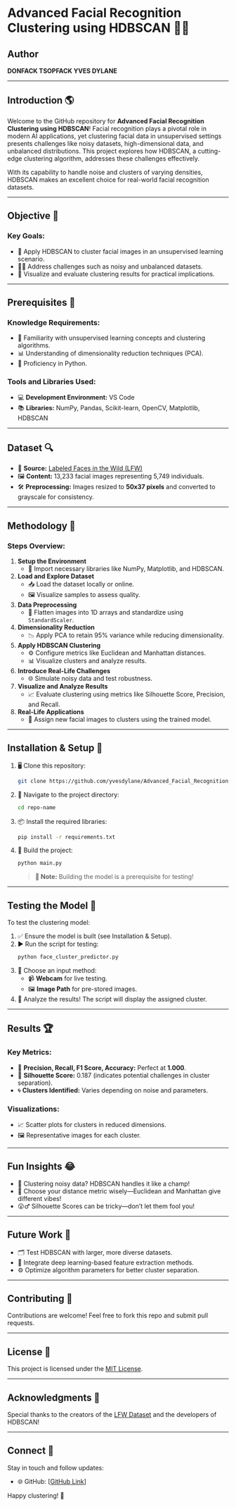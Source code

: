 # Advanced Facial Recognition Clustering using HDBSCAN 🙌🏼

## Author
**DONFACK TSOPFACK YVES DYLANE**

---

## Introduction 🌎
Welcome to the GitHub repository for **Advanced Facial Recognition Clustering using HDBSCAN**!
Facial recognition plays a pivotal role in modern AI applications, yet clustering facial data in unsupervised settings presents challenges like noisy datasets, high-dimensional data, and unbalanced distributions. This project explores how HDBSCAN, a cutting-edge clustering algorithm, addresses these challenges effectively.

With its capability to handle noise and clusters of varying densities, HDBSCAN makes an excellent choice for real-world facial recognition datasets.

---

## Objective 🎯
### Key Goals:
- 🔎 Apply HDBSCAN to cluster facial images in an unsupervised learning scenario.
- 🏃️‍♂️ Address challenges such as noisy and unbalanced datasets.
- 🔬 Visualize and evaluate clustering results for practical implications.

---

## Prerequisites 🔧
### Knowledge Requirements:
- 🧠 Familiarity with unsupervised learning concepts and clustering algorithms.
- 📊 Understanding of dimensionality reduction techniques (PCA).
- 🐍 Proficiency in Python.

### Tools and Libraries Used:
- 💻 **Development Environment:** VS Code
- 📚 **Libraries:** NumPy, Pandas, Scikit-learn, OpenCV, Matplotlib, HDBSCAN

---

## Dataset 🔍
- 📂 **Source:** [Labeled Faces in the Wild (LFW)](http://vis-www.cs.umass.edu/lfw/)
- 🖼️ **Content:** 13,233 facial images representing 5,749 individuals.
- 🛠️ **Preprocessing:** Images resized to **50x37 pixels** and converted to grayscale for consistency.

---

## Methodology 🔬
### Steps Overview:
1. **Setup the Environment**
   - 🔌 Import necessary libraries like NumPy, Matplotlib, and HDBSCAN.
2. **Load and Explore Dataset**
   - 📥 Load the dataset locally or online.
   - 🖼️ Visualize samples to assess quality.
3. **Data Preprocessing**
   - 📏 Flatten images into 1D arrays and standardize using `StandardScaler`.
4. **Dimensionality Reduction**
   - 📉 Apply PCA to retain 95% variance while reducing dimensionality.
5. **Apply HDBSCAN Clustering**
   - ⚙️ Configure metrics like Euclidean and Manhattan distances.
   - 📊 Visualize clusters and analyze results.
6. **Introduce Real-Life Challenges**
   - 🌐 Simulate noisy data and test robustness.
7. **Visualize and Analyze Results**
   - 📈 Evaluate clustering using metrics like Silhouette Score, Precision, and Recall.
8. **Real-Life Applications**
   - 🧩 Assign new facial images to clusters using the trained model.

---

## Installation & Setup 🚀
1. 🖥️ Clone this repository:
   ```bash
   git clone https://github.com/yvesdylane/Advanced_Facial_Recognition_with_HDBSCAN
   ```
2. 📂 Navigate to the project directory:
   ```bash
   cd repo-name
   ```
3. 📦 Install the required libraries:
   ```bash
   pip install -r requirements.txt
   ```
4. 🔨 Build the project:
   ```bash
   python main.py
   ```
   > **🚫 Note:** Building the model is a prerequisite for testing!

---

## Testing the Model 🔢
To test the clustering model:
1. ✅ Ensure the model is built (see Installation & Setup).
2. ▶️ Run the script for testing:
   ```bash
   python face_cluster_predictor.py
   ```
3. 🎥 Choose an input method:
   - 📹 **Webcam** for live testing.
   - 🖼️ **Image Path** for pre-stored images.
4. 🧐 Analyze the results! The script will display the assigned cluster.

---

## Results 🏆
### Key Metrics:
- 🏅 **Precision, Recall, F1 Score, Accuracy:** Perfect at **1.000**.
- 📏 **Silhouette Score:** 0.187 (indicates potential challenges in cluster separation).
- 🌀 **Clusters Identified:** Varies depending on noise and parameters.

### Visualizations:
- 📈 Scatter plots for clusters in reduced dimensions.
- 🖼️ Representative images for each cluster.

---

## Fun Insights 😂
- 💨 Clustering noisy data? HDBSCAN handles it like a champ!
- 🔨 Choose your distance metric wisely—Euclidean and Manhattan give different vibes!
- 😮‍♂️ Silhouette Scores can be tricky—don’t let them fool you!

---

## Future Work 🔄
- 🗂️ Test HDBSCAN with larger, more diverse datasets.
- 🤖 Integrate deep learning-based feature extraction methods.
- ⚙️ Optimize algorithm parameters for better cluster separation.

---

## Contributing 🤝
Contributions are welcome! Feel free to fork this repo and submit pull requests.

---

## License 📢
This project is licensed under the [MIT License](LICENSE).

---

## Acknowledgments 🙏
Special thanks to the creators of the [LFW Dataset](http://vis-www.cs.umass.edu/lfw/) and the developers of HDBSCAN!

---

## Connect 🚀
Stay in touch and follow updates:
- 🌐 GitHub: [[GitHub Link](https://github.com/yvesdylane/Advanced_Facial_Recognition_with_HDBSCAN)]

Happy clustering! 🎉

